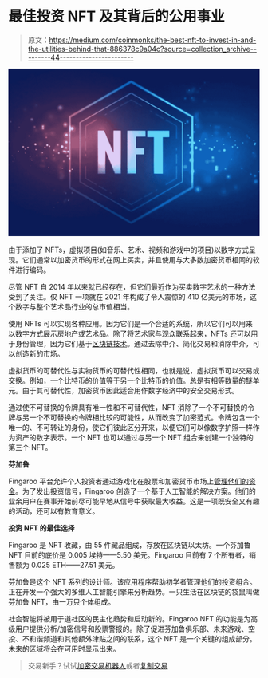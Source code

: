 # 最佳投资 NFT 及其背后的公用事业

> 原文：<https://medium.com/coinmonks/the-best-nft-to-invest-in-and-the-utilities-behind-that-886378c9a04c?source=collection_archive---------44----------------------->

![](img/9626a1bc94db0d1016d6d66bed2afa7d.png)

由于添加了 NFTs，虚拟项目(如音乐、艺术、视频和游戏中的项目)以数字方式呈现。它们通常以加密货币的形式在网上买卖，并且使用与大多数加密货币相同的软件进行编码。

尽管 NFT 自 2014 年以来就已经存在，但它们最近作为买卖数字艺术的一种方法受到了关注。仅 NFT 一项就在 2021 年构成了令人震惊的 410 亿美元的市场，这个数字与整个艺术品行业的总市值相当。

使用 NFTs 可以实现各种应用。因为它们是一个合适的系统，所以它们可以用来以数字方式展示房地产或艺术品。除了将艺术家与观众联系起来，NFTs 还可以用于身份管理，因为它们基于[区块链技术](https://jatcii.com/what-is-nft-art-and-how-to-create-your-own/)。通过去除中介、简化交易和消除中介，可以创造新的市场。

虚拟货币的可替代性与实物货币的可替代性相同，也就是说，虚拟货币可以交易或交换。例如，一个比特币的价值等于另一个比特币的价值。总是有相等数量的醚单元。由于其可替代性，加密货币因此适合用作数字经济中的安全交易形式。

通过使不可替换的令牌具有唯一性和不可替代性，NFT 消除了一个不可替换的令牌与另一个不可替换的令牌相比较的可能性，从而改变了加密范式。令牌包含一个唯一的、不可转让的身份，使它们彼此区分开来，以便它们可以像数字护照一样作为资产的数字表示。一个 NFT 也可以通过与另一个 NFT 组合来创建一个独特的第三个 NFT。

**芬加鲁**

Fingaroo 平台允许个人投资者通过游戏化在股票和加密货币市场上[管理他们的资金](https://www.fingaroo.com/)。为了发出投资信号，Fingaroo 创造了一个基于人工智能的解决方案。他们的业余用户在赛事开始前尽可能早地从信号中获取最大收益。这是一项既安全又有趣的活动，还可以有教育意义。

**投资 NFT 的最佳选择**

Fingaroo 是 NFT 收藏，由 55 件藏品组成，存放在区块链以太坊。一个芬加鲁 NFT 目前的底价是 0.005 埃特——5.50 美元。Fingaroo 目前有 7 个所有者，销售额为 0.025 ETH——27.51 美元。

芬加鲁是这个 NFT 系列的设计师。该应用程序帮助初学者管理他们的投资组合。正在开发一个强大的多维人工智能引擎来分析趋势。一只生活在区块链的袋鼠叫做芬加鲁 NFT，由一万只个体组成。

社会智能将被用于道社区的民主化趋势和启动新的。Fingaroo NFT 的功能是为高级用户提供分析/加密信号和股票警报的。除了促进芬加鲁俱乐部、未来游戏、空投、不和谐频道和其他额外津贴之间的联系，这个 NFT 是一个关键的组成部分。未来的区域将会在可用时显示出来。

> 交易新手？试试[加密交易机器人](/coinmonks/crypto-trading-bot-c2ffce8acb2a)或者[复制交易](/coinmonks/top-10-crypto-copy-trading-platforms-for-beginners-d0c37c7d698c)